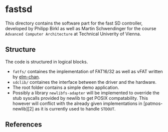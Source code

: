 # fastsd
This directory contains the software part for the fast SD controller, developed by Philipp Birkl as well as Martin Schwendinger for the course `Advanced Computer Architecture` at Technical Univerity of Vienna.

## Structure
The code is structured in logical blocks.
- `fatfs/` containes the implementation of FAT16/32 as well as vFAT written by [elm-chan][1].
- `sdclib/` containes the interface between the driver and the hardware.
- The root folder contains a simple demo application.
- Possibly a library `newlibfs-adapter` will be implemented to override the stub syscalls provided by newlib to get POSIX compatability. This however will conflict with the already given implementations in [patmos-newlib][2] as it is currently used to handle `STDOUT`.

## References
[1]: http://elm-chan.org/
[1]: https://github.com/t-crest/patmos-newlib/blob/4c149a53f8cb2478d99aac731b61b5e4ed63543f/libgloss/patmos/write.c#L41

